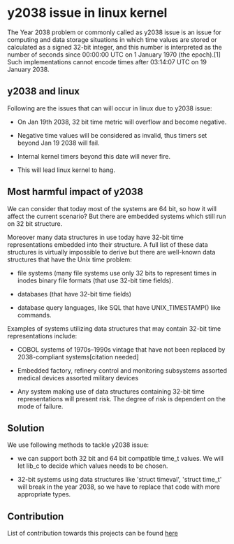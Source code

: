 ---
---
# y2038 issue in linux kernel

The Year 2038 problem or commonly called as y2038 issue is an issue for computing and data storage situations in which time values are stored or calculated as a signed 32-bit integer, and this number is interpreted as the number of seconds since 00:00:00 UTC on 1 January 1970 (the epoch).[1] Such implementations cannot encode times after 03:14:07 UTC on 19 January 2038.

## y2038 and linux

Following are the issues that can will occur in linux due to y2038 issue:

* On Jan 19th 2038, 32 bit time metric will overflow and become negative.

* Negative time values will be considered as invalid, thus timers set beyond Jan 19 2038 will fail.

* Internal kernel timers beyond this date will never fire.

* This will lead linux kernel to hang.

## Most harmful impact of y2038

We can consider that today most of the systems are 64 bit, so how it will affect the current scenario? But there are embedded systems which still run on 32 bit structure.

Moreover many data structures in use today have 32-bit time representations embedded into their structure. A full list of these data structures is virtually impossible to derive but there are well-known data structures that have the Unix time problem:

* file systems (many file systems use only 32 bits to represent times in inodes binary file formats (that use 32-bit time fields).

* databases (that have 32-bit time fields)

* database query languages, like SQL that have UNIX_TIMESTAMP() like commands.

Examples of systems utilizing data structures that may contain 32-bit time representations include:

* COBOL systems of 1970s–1990s vintage that have not been replaced by 2038-compliant systems[citation needed]

* Embedded factory, refinery control and monitoring subsystems assorted medical devices assorted military devices

* Any system making use of data structures containing 32-bit time representations will present risk. The degree of risk is dependent on the mode of failure.

## Solution

We use following methods to tackle y2038 issue:

* we can support both 32 bit and 64 bit compatible time_t values. We will let lib_c to decide which values needs to be chosen.

* 32-bit systems using data structures like 'struct timeval', 'struct time_t' will break in the year 2038, so we have to replace that code with more appropriate types.

## Contribution

List of contribution towards this projects can be found [here](https://git.kernel.org/pub/scm/linux/kernel/git/gregkh/staging.git/log/?h=staging-next&qt=author&q=somyaanand214%40gmail.com&showmsg=1)